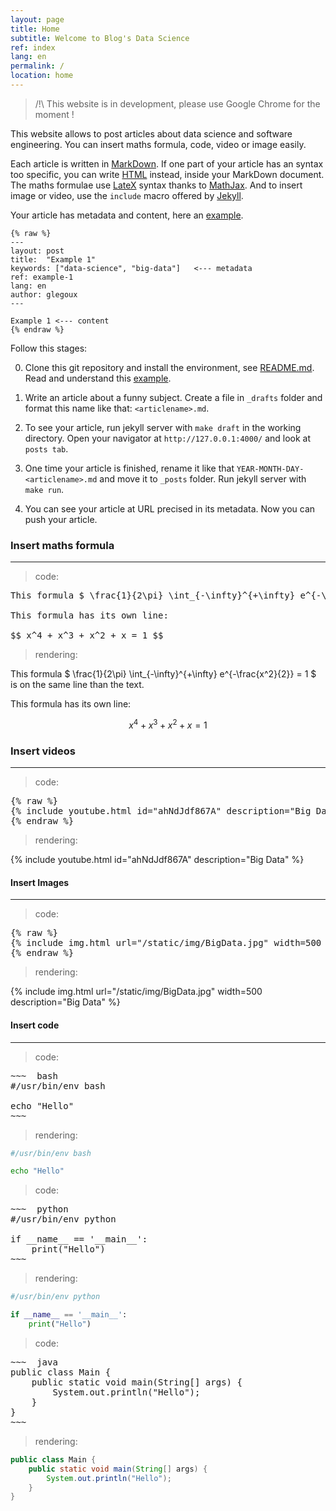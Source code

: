 ```yaml
---
layout: page
title: Home
subtitle: Welcome to Blog's Data Science
ref: index
lang: en
permalink: /
location: home
---
```


> /!\ This website is in development, please use Google Chrome for the moment !

This website allows to post articles about data science and software engineering.
You can insert maths formula, code, video or image easily.

Each article is written in [MarkDown]. If one part of your article has an syntax too specific, you can write [HTML] instead, inside your MarkDown document.
The maths formulae use [LateX] syntax thanks to [MathJax]. And to insert image or video, use the `include` macro offered by [Jekyll].  

Your article has metadata and content, here an [example].

~~~
{% raw %}
---
layout: post
title:  "Example 1"
keywords: ["data-science", "big-data"]   <--- metadata
ref: example-1
lang: en
author: glegoux
---

Example 1 <--- content
{% endraw %}
~~~


[MarkDown]: https://guides.github.com/features/mastering-markdown/ "MarkDown"
[HTML]: https://en.wikipedia.org/wiki/HTML "HTML"
[LateX]: https://www.latex-project.org/ "LateX"
[MathJax]: https://www.mathjax.org/"MathJax"
[Jekyll]: https://jekyllrb.com/docs/home/ "Jekyll"
[example]: TODO "example"
[README.md]: TODO "README.md"

Follow this stages:

0) Clone this git repository and install the environment, see [README.md]. 
Read and understand this [example].

1) Write an article about a funny subject. Create a file in  `_drafts` folder and
  format this name like that: `<articlename>.md`.

2) To see your article, run jekyll server with `make draft` in the working directory.
Open your navigator at `http://127.0.0.1:4000/` and look at `posts tab`.

3) One time your article is finished, rename it like that `YEAR-MONTH-DAY-<articlename>.md` and move it
 to `_posts` folder. Run jekyll server with `make run`. 

4) You can see your article at URL precised in its metadata. Now you can push your article.   


   
### Insert maths formula
--------------------

> code:

<pre>
This formula $ \frac{1}{2\pi} \int_{-\infty}^{+\infty} e^{-\frac{x^2}{2}} = 1 $ is on the same line than the text.

This formula has its own line:

$$ x^4 + x^3 + x^2 + x = 1 $$
</pre>

> rendering:

This formula $ \frac{1}{2\pi} \int_{-\infty}^{+\infty} e^{-\frac{x^2}{2}} = 1 $ is on the same line than the text.

This formula has its own line:

$$ x^4 + x^3 + x^2 + x = 1 $$

### Insert videos
--------------------

> code:

<pre>
{% raw %}
{% include youtube.html id="ahNdJdf867A" description="Big Data"  %}
{% endraw %}
</pre>

> rendering:

{% include youtube.html id="ahNdJdf867A" description="Big Data"  %}

#### Insert Images
--------------------

> code:

<pre>
{% raw %} 
{% include img.html url="/static/img/BigData.jpg" width=500 description="Big Data" %}
{% endraw %}
</pre>

> rendering:

{% include img.html url="/static/img/BigData.jpg" width=500 description="Big Data" %}

#### Insert code
--------------------

> code:

<pre>
~~~  bash
#/usr/bin/env bash

echo "Hello"
~~~
</pre>

> rendering:

~~~  bash
#/usr/bin/env bash

echo "Hello"
~~~


> code:

<pre>
~~~  python
#/usr/bin/env python

if __name__ == '__main__':
    print("Hello")
~~~
</pre>

> rendering:

~~~  python
#/usr/bin/env python

if __name__ == '__main__':
    print("Hello")
~~~


> code:

<pre>
~~~  java
public class Main {
	public static void main(String[] args) {
		System.out.println("Hello");
	}
}
~~~
</pre>

> rendering:

~~~  java
public class Main {
	public static void main(String[] args) {
		System.out.println("Hello");
	}
}
~~~
